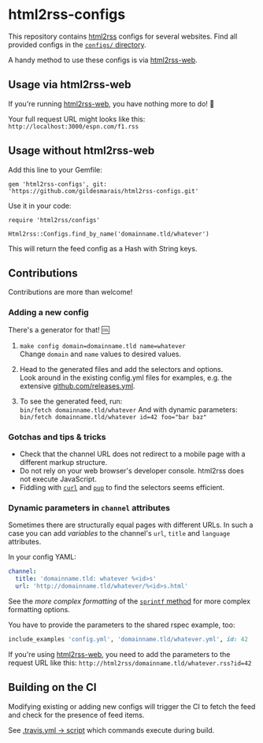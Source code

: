 # html2rss-configs

This repository contains [html2rss](https://github.com/gildesmarais/html2rss) configs for several websites. Find all provided configs in the [`configs/` directory](https://github.com/gildesmarais/html2rss-configs/tree/master/lib/html2rss/configs).

A handy method to use these configs is via [html2rss-web](https://github.com/gildesmarais/html2rss-web).

## Usage via html2rss-web

If you're running [html2rss-web](https://github.com/gildesmarais/html2rss-web),
you have nothing more to do! 🎉

Your full request URL might looks like this:
`http://localhost:3000/espn.com/f1.rss`

## Usage without html2rss-web

Add this line to your Gemfile:

`gem 'html2rss-configs', git: 'https://github.com/gildesmarais/html2rss-configs.git'`

Use it in your code:

```
require 'html2rss/configs'

Html2rss::Configs.find_by_name('domainname.tld/whatever')
```

This will return the feed config as a Hash with String keys.

## Contributions

Contributions are more than welcome!

### Adding a new config

There's a generator for that! 🆒

1. `make config domain=domainname.tld name=whatever`  
    Change `domain` and `name` values to desired values.
2. Head to the generated files and add the selectors and options.  
    Look around in the existing config.yml files for examples, e.g. the extensive [github.com/releases.yml](https://github.com/gildesmarais/html2rss-configs/blob/master/lib/html2rss/configs/github.com/releases.yml).

3. To see the generated feed, run:  
    `bin/fetch domainname.tld/whatever`
    And with dynamic parameters:
    `bin/fetch domainname.tld/whatever id=42 foo="bar baz"`

### Gotchas and tips & tricks

- Check that the channel URL does not redirect to a mobile page with a different markup structure.
- Do not rely on your web browser's developer console. html2rss does not execute JavaScript.
- Fiddling with [`curl`](https://github.com/curl/curl) and [`pup`](https://github.com/ericchiang/pup) to find the selectors seems efficient.

### Dynamic parameters in `channel` attributes

Sometimes there are structurally equal pages with different URLs. In such a case you can add *variables* to the channel's `url`, `title` and `language` attributes.

In your config YAML:

```yaml
channel:
  title: 'domainname.tld: whatever %<id>s'
  url: 'http://domainname.tld/whatever/%<id>s.html'
```

See the *more complex formatting* of the [`sprintf` method](https://ruby-doc.org/core-2.6.3/Kernel.html#method-i-sprintf) for more complex formatting options.

You have to provide the parameters to the shared rspec example, too:

```ruby
include_examples 'config.yml', 'domainname.tld/whatever.yml', id: 42
```

If you're using [html2rss-web](https://github.com/gildesmarais/html2rss-web), you need to add the parameters to the request URL like this: `http://html2rss/domainname.tld/whatever.rss?id=42`

## Building on the CI

Modifying existing or adding new configs will trigger the CI to fetch the feed
and check for the presence of feed items.

See [.travis.yml -> script](https://github.com/gildesmarais/html2rss-configs/blob/master/.travis.yml) which commands execute during build.
